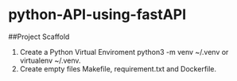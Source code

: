 # python-API-using-fastAPI

##Project Scaffold

1. Create a Python Virtual Enviroment python3 -m venv ~/.venv or virtualenv ~/.venv.
2. Create empty files Makefile, requirement.txt and Dockerfile.
